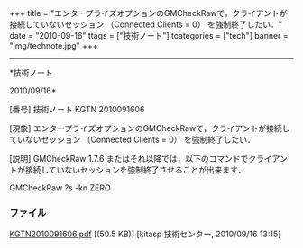 ﻿+++
title = "エンタープライズオプションのGMCheckRawで，クライアントが接続していないセッション （Connected Clients = 0） を強制終了したい．"
date = "2010-09-16"
ttags = ["技術ノート"]
tcategories = ["tech"]
banner = "img/technote.jpg"
+++

-----------------------------------------------------------------------------------------------------------------------------

*技術ノート

2010/09/16*


[番号]
技術ノート KGTN 2010091606

[現象]
エンタープライズオプションのGMCheckRawで，クライアントが接続していないセッション
（Connected Clients = 0） を強制終了したい．

[説明]
GMCheckRaw 1.7.6
またはそれ以降では，以下のコマンドでクライアントが接続していないセッションを強制終了させることが出来ます．

GMCheckRaw ?s -kn ZERO


### ファイル

 
 


[KGTN2010091606.pdf](http://techreport.kitasp.net/attachments/download/320/KGTN2010091606.pdf)
 [(50.5 KB)] [kitasp 技術センター, 2010/09/16
13:15]


 


 

